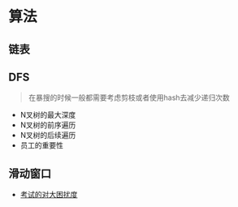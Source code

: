 # 算法

## 链表


## DFS
> 在暴搜的时候一般都需要考虑剪枝或者使用hash去减少递归次数

-  N叉树的最大深度
-  N叉树的前序遍历
-  N叉树的后续遍历
-  员工的重要性


## 滑动窗口
- [考试的对大困扰度](https://leetcode-cn.com/problems/maximize-the-confusion-of-an-exam/)